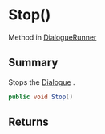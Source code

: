 # Stop()

Method in [DialogueRunner](/api/csharp/yarn.unity.dialoguerunner.md)

## Summary


Stops the  <a href="yarn.unity.dialoguerunner.dialogue.md">Dialogue</a> .


```csharp
public void Stop()
```

## Returns



